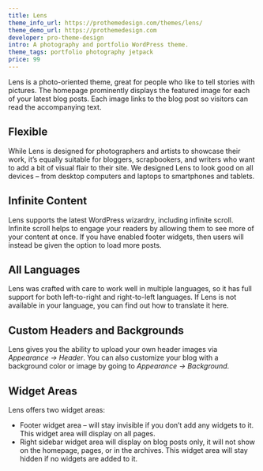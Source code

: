 ```yaml
---
title: Lens
theme_info_url: https://prothemedesign.com/themes/lens/
theme_demo_url: https://prothemedesign.com
developer: pro-theme-design
intro: A photography and portfolio WordPress theme.
theme_tags: portfolio photography jetpack
price: 99
---
```


Lens is a photo-oriented theme, great for people who like to tell stories with pictures. The homepage prominently displays the featured image for each of your latest blog posts.&nbsp;Each image links to the blog post so visitors can read the accompanying text.

## Flexible

While Lens is designed for photographers and artists to showcase their work, it’s equally suitable for bloggers, scrapbookers, and writers who want to add a bit of visual flair to their site.
We designed Lens to look good on all devices – from desktop computers and laptops to smartphones and tablets.

## Infinite Content

Lens supports the latest WordPress wizardry, including infinite scroll. Infinite scroll helps to engage your readers by allowing them to see more of your content at once. If you have enabled footer widgets, then users will instead be given the option to load more posts.

## All Languages

Lens was crafted with care to work well in multiple languages, so it has full support for both left-to-right and right-to-left languages. If Lens is not available in your language, you can find out how to translate it here.

## Custom Headers and Backgrounds

Lens gives you the ability to upload your own header images via <em>Appearance → Header</em>. You can also customize your blog with a background color or image by going to <em>Appearance → Background</em>.

## Widget Areas

Lens offers two widget areas:

* Footer widget area – will stay invisible if you don’t add any widgets to it. This widget area will display on all pages.
* Right sidebar widget area will display on blog posts only, it will not show on the homepage, pages, or in the archives. This widget area will stay hidden if no widgets are added to it.
